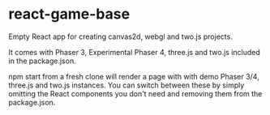 # react-game-base
Empty React app for creating canvas2d, webgl and two.js projects.

It comes with Phaser 3, Experimental Phaser 4, three.js and two.js included in the package.json.

npm start from a fresh clone will render a page with with demo Phaser 3/4, three.js and two.js instances.
You can switch between these by simply omitting the React components you don't need and removing them from the package.json.
